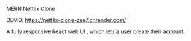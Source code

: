 MERN Netflix Clone 

DEMO: https://netflix-clone-zee7.onrender.com/

A fully responsive React web UI , which lets a user create their account.


